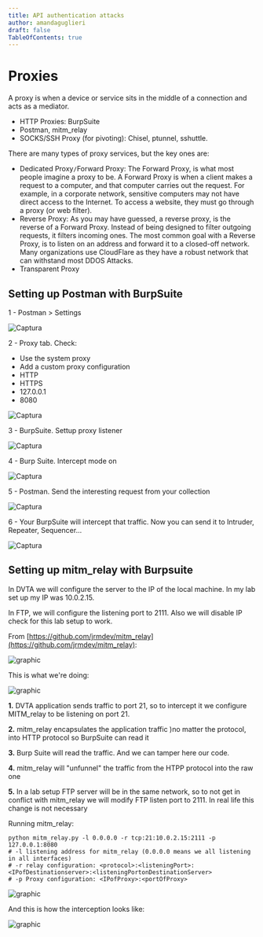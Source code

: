 ```yaml
---
title: API authentication attacks
author: amandaguglieri
draft: false
TableOfContents: true
---
```


# Proxies

A proxy is when a device or service sits in the middle of a connection and acts as a mediator.

- HTTP Proxies: BurpSuite
-  Postman, mitm_relay
- SOCKS/SSH Proxy (for pivoting): Chisel, ptunnel, sshuttle.

There are many types of proxy services, but the key ones are:

- Dedicated Proxy` / `Forward Proxy: The Forward Proxy, is what most people imagine a proxy to be. A Forward Proxy is when a client makes a request to a computer, and that computer carries out the request. For example, in a corporate network, sensitive computers may not have direct access to the Internet. To access a website, they must go through a proxy (or web filter).
- Reverse Proxy: As you may have guessed, a reverse proxy, is the reverse of a Forward Proxy. Instead of being designed to filter outgoing requests, it filters incoming ones. The most common goal with a Reverse Proxy, is to listen on an address and forward it to a closed-off network. Many organizations use CloudFlare as they have a robust network that can withstand most DDOS Attacks.
- Transparent Proxy



## Setting up Postman with BurpSuite

1 - Postman > Settings 

![Captura](img/postman1.png)

2 - Proxy tab. Check: 

- Use the system proxy
- Add a custom proxy configuration 
- HTTP 
- HTTPS 
- 127.0.0.1
- 8080

![Captura](img/postman2.png)

3 -  BurpSuite. Settup proxy listener

![Captura](img/postman3.png)

4 - Burp Suite. Intercept mode on

![Captura](img/postman4.png)

5 - Postman. Send the interesting request from your collection

![Captura](img/postman5.png)

6 - Your BurpSuite will intercept that traffic. Now you can send it to Intruder, Repeater, Sequencer...

![Captura](img/postman6.png)


## Setting up mitm_relay with Burpsuite

In DVTA we will configure the server to the IP of the local machine. In my lab set up my IP was 10.0.2.15.

In FTP, we will configure the listening port to 2111. Also we will disable IP check for this lab setup to work.

From [https://github.com/jrmdev/mitm_relay](https://github.com/jrmdev/mitm_relay):

![graphic](img/tca-39.png)


This is what we're doing:

![graphic](img/tca-38.png)

**1.** DVTA application sends traffic to port 21, so to intercept it we configure MITM_relay to be listening on port 21.

**2.** mitm_relay encapsulates the application traffic )no matter the protocol, into HTTP protocol so BurpSuite can read it

**3.** Burp Suite will read the traffic. And we can tamper here our code.

**4.** mitm_relay will "unfunnel" the traffic from the HTPP protocol into the raw one

**5.** In a lab setup FTP server will be in the same network, so to not get in conflict with mitm_relay we will modify FTP listen port to 2111. In real life this change is not necessary


Running mitm_relay:

```
python mitm_relay.py -l 0.0.0.0 -r tcp:21:10.0.2.15:2111 -p 127.0.0.1:8080
# -l listening address for mitm_relay (0.0.0.0 means we all listening in all interfaces)
# -r relay configuration: <protocol>:<listeningPort>:<IPofDestinationserver>:<listeningPortonDestinationServer>
# -p Proxy configuration: <IPofProxy>:<portOfProxy> 
```

![graphic](img/tca-36.png)

And this is how the interception looks like:

![graphic](img/tca-37.png)

